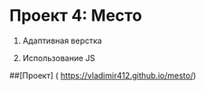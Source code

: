 # Проект 4: Место

1. Адаптивная верстка

2. Использование JS

##[Проект] ( https://vladimir412.github.io/mesto/)
